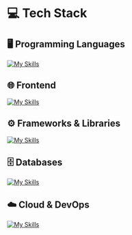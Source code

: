 # 💻 Tech Stack

## 🖥️ Programming Languages
[![My Skills](https://skillicons.dev/icons?i=cpp,java,kotlin,js,ts,dart,php)](https://skillicons.dev)

## 🌐 Frontend
[![My Skills](https://skillicons.dev/icons?i=html,css,tailwind)](https://skillicons.dev)

## ⚙️ Frameworks & Libraries
[![My Skills](https://skillicons.dev/icons?i=flutter,laravel,react,nextjs,nodejs)](https://skillicons.dev)

## 🗄️ Databases
[![My Skills](https://skillicons.dev/icons?i=mysql,mongodb)](https://skillicons.dev)

## ☁️ Cloud & DevOps
[![My Skills](https://skillicons.dev/icons?i=aws,azure,heroku,vercel,nginx)](https://skillicons.dev)
